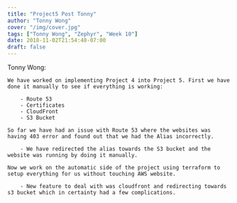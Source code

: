 ```yaml
---
title: "Project5 Post Tonny"
author: "Tonny Wong"
cover: "/img/cover.jpg"
tags: ["Tonny Wong", "Zephyr", "Week 10"]
date: 2018-11-02T21:54:48-07:00
draft: false
---
```


Tonny Wong:

	We have worked on implementing Project 4 into Project 5. First we have done it manually to see if everything is working:
	
		- Route 53
		- Certificates
		- CloudFront
		- S3 Bucket
	
	So far we have had an issue with Route 53 where the websites was having 403 error and found out that we had the Alias incorrectly.
	
		- We have redirected the alias towards the S3 bucket and the website was running by doing it manually.
		
	Now we work on the automatic side of the project using terraform to setup everything for us without touching AWS website.
	
		- New feature to deal with was cloudfront and redirecting towards s3 bucket which in certainty had a few complications.
	
